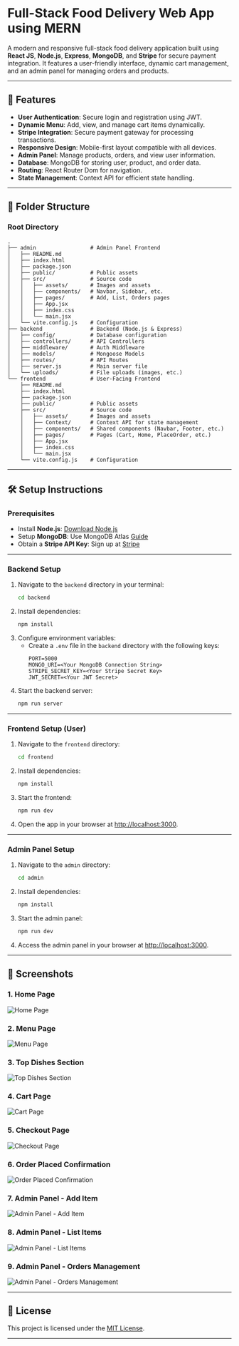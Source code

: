 
# Full-Stack Food Delivery Web App using MERN

A modern and responsive full-stack food delivery application built using **React JS**, **Node.js**, **Express**, **MongoDB**, and **Stripe** for secure payment integration. It features a user-friendly interface, dynamic cart management, and an admin panel for managing orders and products.

---

## 🚀 Features

- **User Authentication**: Secure login and registration using JWT.
- **Dynamic Menu**: Add, view, and manage cart items dynamically.
- **Stripe Integration**: Secure payment gateway for processing transactions.
- **Responsive Design**: Mobile-first layout compatible with all devices.
- **Admin Panel**: Manage products, orders, and view user information.
- **Database**: MongoDB for storing user, product, and order data.
- **Routing**: React Router Dom for navigation.
- **State Management**: Context API for efficient state handling.

---

## 📂 Folder Structure

### Root Directory

```
.
├── admin                 # Admin Panel Frontend
│   ├── README.md
│   ├── index.html
│   ├── package.json
│   ├── public/           # Public assets
│   ├── src/              # Source code
│   │   ├── assets/       # Images and assets
│   │   ├── components/   # Navbar, Sidebar, etc.
│   │   ├── pages/        # Add, List, Orders pages
│   │   ├── App.jsx
│   │   ├── index.css
│   │   └── main.jsx
│   └── vite.config.js    # Configuration
├── backend               # Backend (Node.js & Express)
│   ├── config/           # Database configuration
│   ├── controllers/      # API Controllers
│   ├── middleware/       # Auth Middleware
│   ├── models/           # Mongoose Models
│   ├── routes/           # API Routes
│   ├── server.js         # Main server file
│   └── uploads/          # File uploads (images, etc.)
└── frontend              # User-Facing Frontend
    ├── README.md
    ├── index.html
    ├── package.json
    ├── public/           # Public assets
    ├── src/              # Source code
    │   ├── assets/       # Images and assets
    │   ├── Context/      # Context API for state management
    │   ├── components/   # Shared components (Navbar, Footer, etc.)
    │   ├── pages/        # Pages (Cart, Home, PlaceOrder, etc.)
    │   ├── App.jsx
    │   ├── index.css
    │   └── main.jsx
    └── vite.config.js    # Configuration
```

---

## 🛠️ Setup Instructions

### Prerequisites

- Install **Node.js**: [Download Node.js](https://nodejs.org/en/download/)
- Setup **MongoDB**: Use MongoDB Atlas [Guide](https://www.mongodb.com/cloud/atlas/register)
- Obtain a **Stripe API Key**: Sign up at [Stripe](https://stripe.com/)

---

### Backend Setup

1. Navigate to the `backend` directory in your terminal:
   ```bash
   cd backend
   ```
2. Install dependencies:
   ```bash
   npm install
   ```
3. Configure environment variables:
   - Create a `.env` file in the `backend` directory with the following keys:
     ```env
     PORT=5000
     MONGO_URI=<Your MongoDB Connection String>
     STRIPE_SECRET_KEY=<Your Stripe Secret Key>
     JWT_SECRET=<Your JWT Secret>
     ```
4. Start the backend server:
   ```bash
   npm run server
   ```

---

### Frontend Setup (User)

1. Navigate to the `frontend` directory:
   ```bash
   cd frontend
   ```
2. Install dependencies:
   ```bash
   npm install
   ```
3. Start the frontend:
   ```bash
   npm run dev
   ```
4. Open the app in your browser at [http://localhost:3000](http://localhost:3000).

---

### Admin Panel Setup

1. Navigate to the `admin` directory:
   ```bash
   cd admin
   ```
2. Install dependencies:
   ```bash
   npm install
   ```
3. Start the admin panel:
   ```bash
   npm run dev
   ```
4. Access the admin panel in your browser at [http://localhost:3000](http://localhost:3000).

---

## 📸 Screenshots

### 1. Home Page
![Home Page](assets/screenshots/homepage.png)

### 2. Menu Page
![Menu Page](assets/screenshots/menu-page.png)

### 3. Top Dishes Section
![Top Dishes Section](assets/screenshots/top-dishes.png)

### 4. Cart Page
![Cart Page](assets/screenshots/cart-page.png)

### 5. Checkout Page
![Checkout Page](assets/screenshots/checkout-page.png)

### 6. Order Placed Confirmation
![Order Placed Confirmation](assets/screenshots/order-placed.png)

### 7. Admin Panel - Add Item
![Admin Panel - Add Item](assets/screenshots/admin-add-item.png)

### 8. Admin Panel - List Items
![Admin Panel - List Items](assets/screenshots/admin-list-items.png)

### 9. Admin Panel - Orders Management
![Admin Panel - Orders Management](assets/screenshots/admin-orders.png)

---

## 📄 License

This project is licensed under the [MIT License](LICENSE).

---

